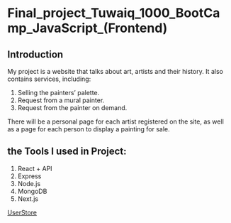 # Final_project_Tuwaiq_1000_BootCamp_JavaScript_(Frontend)

## Introduction
My project is a website that talks about art, artists and their history. It also contains services, including:
1. Selling the painters’ palette.
2. Request from a mural painter.
3. Request from the painter on demand.

There will be a personal page for each artist registered on the site, as well as a page for each person to display a painting for sale.

## the Tools I used in Project:
1.  React + API
2. Express
3. Node.js
4. MongoDB
5. Next.js

[UserStore](UserStore.md)
